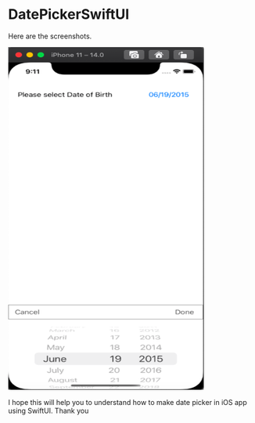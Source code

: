 # DatePickerSwiftUI

Here are the screenshots.

<img src="DatePicker.png" width="400" height="700">


I hope this will help you to understand how to make date picker in iOS app using SwiftUI. Thank you
                                                  
